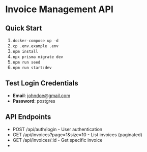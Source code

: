 # Invoice Management API

  ## Quick Start
  1. `docker-compose up -d`
  2. `cp .env.example .env`
  3. `npm install`
  4. `npx prisma migrate dev`
  5. `npm run seed`
  6. `npm run start:dev`

  ## Test Login Credentials
  - **Email**: johndoe@gmail.com  
  - **Password**: postgres

  ## API Endpoints
  - POST /api/auth/login - User authentication
  - GET /api/invoices?page=1&size=10 - List invoices (paginated)
  - GET /api/invoices/:id - Get specific invoice
  - 


